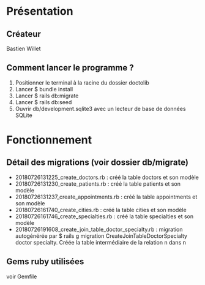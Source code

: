 # Présentation

## Créateur

Bastien Willet


## Comment lancer le programme ?

1. Positionner le terminal à la racine du dossier doctolib
2. Lancer $ bundle install
3. Lancer $ rails db:migrate
4. Lancer $ rails db:seed
5. Ouvrir db/development.sqlite3 avec un lecteur de base de données SQLite


# Fonctionnement


## Détail des migrations (voir dossier db/migrate)

- 20180726131225_create_doctors.rb : créé la table doctors et son modèle
- 20180726131230_create_patients.rb : créé la table patients et son modèle
- 20180726131237_create_appointments.rb : créé la table appointments et son modèle
- 20180726161740_create_cities.rb : créé la table cities et son modèle
- 20180726161746_create_specialties.rb : créé la table specialties et son modèle
- 20180726191608_create_join_table_doctor_specialty.rb : migration autogénérée par $ rails g migration CreateJoinTableDoctorSpecialty doctor specialty. Créée la table intermédiaire de la relation n dans n


## Gems ruby utilisées

voir Gemfile
